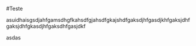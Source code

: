 #Teste

asuidhaisgsdjahfgamsdhgfkahsdfgjahsdfgkajshdfgaksdjhfgasdjkhfgaksjdhfgaksjdhfgkasdjhfgaksdhfgasjdkf


asdas